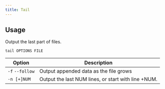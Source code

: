 ```yaml
---
title: Tail
---
```


## Usage

Output the last part of files.

```shell
tail OPTIONS FILE
```

| Option | Description |
| --- | --- |
| `-f` `--follow` | Output appended data as the file grows |
| `-n [+]NUM` | Output the last NUM lines, or start with line +NUM. |
